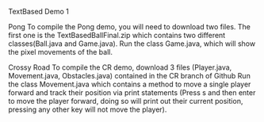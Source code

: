 TextBased Demo 1 

Pong
  To compile the Pong demo, you will need to download two files. The first one is the TextBasedBallFinal.zip which contains
  two different classes(Ball.java and Game.java).
  Run the class Game.java, which will show the pixel movements of the ball.

Crossy Road
  To compile the CR demo, download 3 files (Player.java, Movement.java, Obstacles.java) contained in the CR branch of Github
  Run the class Movement.java which contains a method to move a single player forward and track their position via print statements
  (Press s and then enter to move the player forward, doing so will print out their current position, pressing any other key will not
  move the player).

